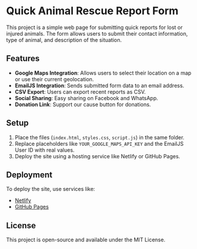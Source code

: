 # Quick Animal Rescue Report Form

This project is a simple web page for submitting quick reports for lost or injured animals. The form allows users to submit their contact information, type of animal, and description of the situation.

## Features
- **Google Maps Integration**: Allows users to select their location on a map or use their current geolocation.
- **EmailJS Integration**: Sends submitted form data to an email address.
- **CSV Export**: Users can export recent reports as CSV.
- **Social Sharing**: Easy sharing on Facebook and WhatsApp.
- **Donation Link**: Support our cause button for donations.

## Setup
1. Place the files (`index.html`, `styles.css`, `script.js`) in the same folder.
2. Replace placeholders like `YOUR_GOOGLE_MAPS_API_KEY` and the EmailJS User ID with real values.
3. Deploy the site using a hosting service like Netlify or GitHub Pages.

## Deployment
To deploy the site, use services like:
- [Netlify](https://www.netlify.com/)
- [GitHub Pages](https://pages.github.com/)

## License
This project is open-source and available under the MIT License.